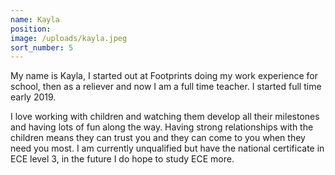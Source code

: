 ```yaml
---
name: Kayla
position:
image: /uploads/kayla.jpeg
sort_number: 5
---
```


My name is Kayla, I started out at Footprints doing my work experience for school, then as a reliever and now I am a full time teacher. I started full time early 2019.

I love working with children and watching them develop all their milestones and having lots of fun along the way. Having strong relationships with the children means they can trust you and they can come to you when they need you most. I am currently unqualified but have the national certificate in ECE level 3, in the future I do hope to study ECE more.&nbsp;
